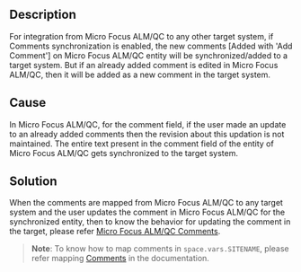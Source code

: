 ## Description

For integration from Micro Focus ALM/QC to any other target system, if Comments synchronization is enabled, the new comments [Added with 'Add Comment'] on Micro Focus ALM/QC entity will be synchronized/added to a target system. But if an already added comment is edited in Micro Focus ALM/QC, then it will be added as a new comment in the target system.

## Cause

In Micro Focus ALM/QC, for the comment field, if the user made an update to an already added comments then the revision about this updation is not maintained. The entire text present in the comment field of the entity of Micro Focus ALM/QC gets synchronized to the target system.

## Solution

When the comments are mapped from Micro Focus ALM/QC to any target system and the user updates the comment in Micro Focus ALM/QC for the synchronized entity, then to know the behavior for updating the comment in the target, please refer [Micro Focus ALM/QC Comments](../../../connectors/micro-focus-alm-qc.md#micro-focus-alm-comments).


>**Note**: To know how to map comments in <code class="expression">space.vars.SITENAME</code>, please refer mapping [Comments](../../../integrate/mapping-configuration.md#comments) in the documentation.

